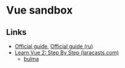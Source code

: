 Vue sandbox
===========

## Links

* [Official guide](https://vuejs.org/v2/guide/), [Official guide (ru)](https://ru.vuejs.org/v2/guide/)
* [Learn Vue 2: Step By Step (laracasts.com)](https://laracasts.com/series/learn-vue-2-step-by-step)
    * [bulma](http://bulma.io/)
